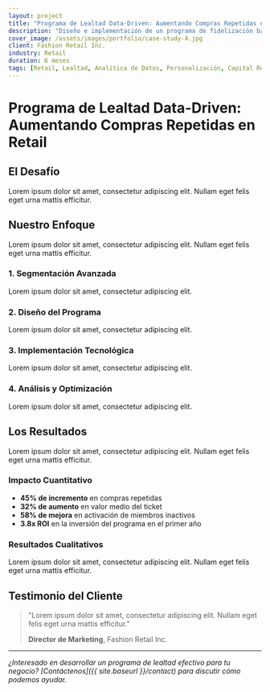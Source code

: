```yaml
---
layout: project
title: "Programa de Lealtad Data-Driven: Aumentando Compras Repetidas en Retail"
description: "Diseño e implementación de un programa de fidelización basado en datos que incrementó significativamente las compras repetidas"
cover_image: /assets/images/portfolio/case-study-4.jpg
client: Fashion Retail Inc.
industry: Retail
duration: 6 meses
tags: [Retail, Lealtad, Analítica de Datos, Personalización, Capital Relacional]
---
```


# Programa de Lealtad Data-Driven: Aumentando Compras Repetidas en Retail

## El Desafío

Lorem ipsum dolor sit amet, consectetur adipiscing elit. Nullam eget felis eget urna mattis efficitur.

## Nuestro Enfoque

Lorem ipsum dolor sit amet, consectetur adipiscing elit. Nullam eget felis eget urna mattis efficitur.

### 1. Segmentación Avanzada

Lorem ipsum dolor sit amet, consectetur adipiscing elit.

### 2. Diseño del Programa

Lorem ipsum dolor sit amet, consectetur adipiscing elit.

### 3. Implementación Tecnológica

Lorem ipsum dolor sit amet, consectetur adipiscing elit.

### 4. Análisis y Optimización

Lorem ipsum dolor sit amet, consectetur adipiscing elit.

## Los Resultados

Lorem ipsum dolor sit amet, consectetur adipiscing elit. Nullam eget felis eget urna mattis efficitur.

### Impacto Cuantitativo

- **45% de incremento** en compras repetidas
- **32% de aumento** en valor medio del ticket
- **58% de mejora** en activación de miembros inactivos
- **3.8x ROI** en la inversión del programa en el primer año

### Resultados Cualitativos

Lorem ipsum dolor sit amet, consectetur adipiscing elit. Nullam eget felis eget urna mattis efficitur.

## Testimonio del Cliente

> "Lorem ipsum dolor sit amet, consectetur adipiscing elit. Nullam eget felis eget urna mattis efficitur."
> 
> **Director de Marketing**, Fashion Retail Inc.

---

*¿Interesado en desarrollar un programa de lealtad efectivo para tu negocio? [Contáctenos]({{ site.baseurl }}/contact) para discutir cómo podemos ayudar.*